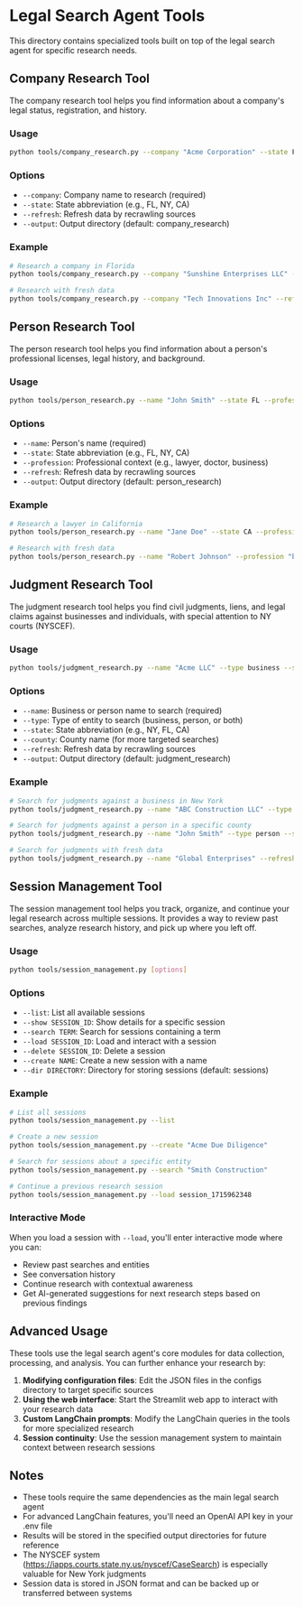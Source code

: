 # Legal Search Agent Tools

This directory contains specialized tools built on top of the legal search agent for specific research needs.

## Company Research Tool

The company research tool helps you find information about a company's legal status, registration, and history.

### Usage

```bash
python tools/company_research.py --company "Acme Corporation" --state FL
```

### Options

- `--company`: Company name to research (required)
- `--state`: State abbreviation (e.g., FL, NY, CA)
- `--refresh`: Refresh data by recrawling sources
- `--output`: Output directory (default: company_research)

### Example

```bash
# Research a company in Florida
python tools/company_research.py --company "Sunshine Enterprises LLC" --state FL

# Research with fresh data
python tools/company_research.py --company "Tech Innovations Inc" --refresh
```

## Person Research Tool

The person research tool helps you find information about a person's professional licenses, legal history, and background.

### Usage

```bash
python tools/person_research.py --name "John Smith" --state FL --profession lawyer
```

### Options

- `--name`: Person's name (required)
- `--state`: State abbreviation (e.g., FL, NY, CA)
- `--profession`: Professional context (e.g., lawyer, doctor, business)
- `--refresh`: Refresh data by recrawling sources
- `--output`: Output directory (default: person_research)

### Example

```bash
# Research a lawyer in California
python tools/person_research.py --name "Jane Doe" --state CA --profession lawyer

# Research with fresh data
python tools/person_research.py --name "Robert Johnson" --profession "business executive" --refresh
```

## Judgment Research Tool

The judgment research tool helps you find civil judgments, liens, and legal claims against businesses and individuals, with special attention to NY courts (NYSCEF).

### Usage

```bash
python tools/judgment_research.py --name "Acme LLC" --type business --state NY
```

### Options

- `--name`: Business or person name to search (required)
- `--type`: Type of entity to search (business, person, or both)
- `--state`: State abbreviation (e.g., NY, FL, CA)
- `--county`: County name (for more targeted searches)
- `--refresh`: Refresh data by recrawling sources
- `--output`: Output directory (default: judgment_research)

### Example

```bash
# Search for judgments against a business in New York
python tools/judgment_research.py --name "ABC Construction LLC" --type business --state NY

# Search for judgments against a person in a specific county
python tools/judgment_research.py --name "John Smith" --type person --state FL --county Broward

# Search for judgments with fresh data
python tools/judgment_research.py --name "Global Enterprises" --refresh
```

## Session Management Tool

The session management tool helps you track, organize, and continue your legal research across multiple sessions. It provides a way to review past searches, analyze research history, and pick up where you left off.

### Usage

```bash
python tools/session_management.py [options]
```

### Options

- `--list`: List all available sessions
- `--show SESSION_ID`: Show details for a specific session
- `--search TERM`: Search for sessions containing a term
- `--load SESSION_ID`: Load and interact with a session
- `--delete SESSION_ID`: Delete a session
- `--create NAME`: Create a new session with a name
- `--dir DIRECTORY`: Directory for storing sessions (default: sessions)

### Example

```bash
# List all sessions
python tools/session_management.py --list

# Create a new session
python tools/session_management.py --create "Acme Due Diligence"

# Search for sessions about a specific entity
python tools/session_management.py --search "Smith Construction"

# Continue a previous research session
python tools/session_management.py --load session_1715962348
```

### Interactive Mode

When you load a session with `--load`, you'll enter interactive mode where you can:

- Review past searches and entities
- See conversation history
- Continue research with contextual awareness
- Get AI-generated suggestions for next research steps based on previous findings

## Advanced Usage

These tools use the legal search agent's core modules for data collection, processing, and analysis. You can further enhance your research by:

1. **Modifying configuration files**: Edit the JSON files in the configs directory to target specific sources
2. **Using the web interface**: Start the Streamlit web app to interact with your research data
3. **Custom LangChain prompts**: Modify the LangChain queries in the tools for more specialized research
4. **Session continuity**: Use the session management system to maintain context between research sessions

## Notes

- These tools require the same dependencies as the main legal search agent
- For advanced LangChain features, you'll need an OpenAI API key in your .env file
- Results will be stored in the specified output directories for future reference
- The NYSCEF system (https://iapps.courts.state.ny.us/nyscef/CaseSearch) is especially valuable for New York judgments
- Session data is stored in JSON format and can be backed up or transferred between systems